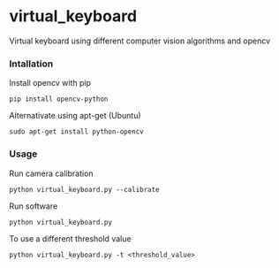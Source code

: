 # virtual_keyboard
Virtual keyboard using different computer vision algorithms and opencv

### Intallation

Install opencv with pip

	pip install opencv-python

Alternativate using apt-get (Ubuntu)

	sudo apt-get install python-opencv

### Usage

Run camera calibration

	python virtual_keyboard.py --calibrate

Run software

	python virtual_keyboard.py

To use a different threshold value

	python virtual_keyboard.py -t <threshold_value>